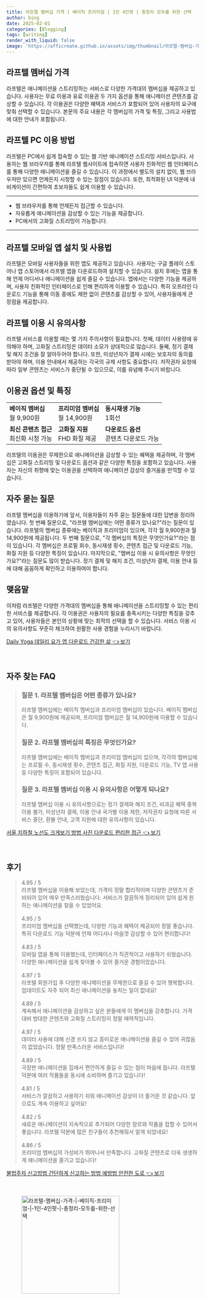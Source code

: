 ```yaml
---
title: 라프텔 멤버십 가격 | 베이직 프리미엄 | 1인 4인팟 | 총정리 모두를 위한 선택
author: bing
date: 2025-02-01
categories: [Blogging]
tags: [writing]
render_with_liquid: false
image: 'https://afficreate.github.io/assets/img/thumbnail/라프텔-멤버십-가격-|-베이직-프리미엄-|-1인-4인팟-|-총정리-모두를-위한-선택.webp'
---
```



<h2 id='라프텔_멤버십_가격'>라프텔 멤버십 가격</h2>

<p>라프텔은 애니메이션을 스트리밍하는 서비스로 다양한 가격대의 멤버십을 제공하고 있습니다. 사용자는 무료 이용과 유료 이용권 두 가지 옵션을 통해 애니메이션 콘텐츠를 감상할 수 있습니다. 각 이용권은 다양한 혜택과 서비스가 포함되어 있어 사용자의 요구에 맞춰 선택할 수 있습니다. 본문의 주요 내용은 각 멤버십의 가격 및 특징, 그리고 사용법에 대한 안내가 포함됩니다.</p>

<h2 id='라프텔_PC_이용_방법'>라프텔 PC 이용 방법</h2>

<p>라프텔은 PC에서 쉽게 접속할 수 있는 웹 기반 애니메이션 스트리밍 서비스입니다. 사용자는 웹 브라우저를 통해 라프텔 웹사이트에 접속하면 사용자 친화적인 웹 인터페이스를 통해 다양한 애니메이션을 즐길 수 있습니다. 이 과정에서 별도의 설치 없이, 웹 브라우저만 있으면 언제든지 시청할 수 있는 장점이 있습니다. 또한, 최적화된 UI 덕분에 내비게이션이 간편하여 초보자들도 쉽게 이용할 수 있습니다.</p>

<hr />

<ul>
    <li>웹 브라우저를 통해 언제든지 접근할 수 있습니다.</li>
    <li>자유롭게 애니메이션을 감상할 수 있는 기능을 제공합니다.</li>
    <li>PC에서의 고화질 스트리밍이 가능합니다.</li>
</ul>

<hr />

<h2 id='모바일_앱_설치_및_사용법'>라프텔 모바일 앱 설치 및 사용법</h2>

<p>라프텔은 모바일 사용자들을 위한 앱도 제공하고 있습니다. 사용자는 구글 플레이 스토어나 앱 스토어에서 라프텔 앱을 다운로드하여 설치할 수 있습니다. 설치 후에는 앱을 통해 언제 어디서나 애니메이션을 쉽게 즐길 수 있습니다. 앱에서는 다양한 기능을 제공하며, 사용자 친화적인 인터페이스로 인해 편리하게 이용할 수 있습니다. 특히 오프라인 다운로드 기능을 통해 이동 중에도 제한 없이 콘텐츠를 감상할 수 있어, 사용자들에게 큰 장점을 제공합니다.</p>

<h2 id='이용시_유의사항'>라프텔 이용 시 유의사항</h2>

<p>라프텔 서비스를 이용할 때는 몇 가지 주의사항이 필요합니다. 첫째, 데이터 사용량에 유의해야 하며, 고화질 스트리밍은 데이터 소모가 상대적으로 많습니다. 둘째, 정기 결제 및 해지 조건을 잘 알아두어야 합니다. 또한, 미성년자가 결제 시에는 보호자의 동의를 받아야 하며, 이용 안내에서 제공하는 각국의 규제 사항도 중요합니다. 저작권자 요청에 따라 일부 콘텐츠는 서비스가 중단될 수 있으므로, 이를 유념해 주시기 바랍니다.</p>

<h2 id='이용권_옵션_및_특징'>이용권 옵션 및 특징</h2>

<table>
    <tr>
        <td><b>베이직 멤버십</b><br> 월 9,900원</td>
        <td><b>프리미엄 멤버십</b><br> 월 14,900원</td>
        <td><b>동시재생 기능</b><br> 1회선</td>
    </tr>
    <tr>
        <td><b>최신 콘텐츠 접근</b><br> 최신화 시청 가능</td>
        <td><b>고화질 지원</b><br> FHD 화질 제공</td>
        <td><b>다운로드 옵션</b><br> 콘텐츠 다운로드 가능</td>
    </tr>
</table>

<p>라프텔의 이용권은 무제한으로 애니메이션을 감상할 수 있는 혜택을 제공하며, 각 멤버십은 고화질 스트리밍 및 다운로드 옵션과 같은 다양한 특징을 포함하고 있습니다. 사용자는 자신의 취향에 맞는 이용권을 선택하여 애니메이션 감상의 즐거움을 만끽할 수 있습니다.</p>

<h2 id='자주_묻는_질문'>자주 묻는 질문</h2>

<p>라프텔 멤버십을 이용하기에 앞서, 이용자들이 자주 묻는 질문들에 대한 답변을 정리하였습니다. 첫 번째 질문으로, "라프텔 멤버십에는 어떤 종류가 있나요?"라는 질문이 있습니다. 라프텔의 멤버십 종류에는 베이직과 프리미엄이 있으며, 각각 월 9,900원과 월 14,900원에 제공됩니다. 두 번째 질문으로, "각 멤버십의 특징은 무엇인가요?"라는 점이 있습니다. 각 멤버십은 프로필 회수, 동시재생 횟수, 콘텐츠 접근 및 다운로드 기능, 화질 지원 등 다양한 특징이 있습니다. 마지막으로, "멤버십 이용 시 유의사항은 무엇인가요?"라는 질문도 많이 받습니다. 정기 결제 및 해지 조건, 미성년자 결제, 이용 안내 등에 대해 꼼꼼하게 확인하고 이용하여야 합니다.</p>

<h2 id='결론'>맺음말</h2>

<p>이처럼 라프텔은 다양한 가격대의 멤버십을 통해 애니메이션을 스트리밍할 수 있는 편리한 서비스를 제공합니다. 각 이용권은 사용자의 필요를 충족시키는 다양한 특징을 갖추고 있어, 사용자들은 본인의 상황에 맞는 최적의 선택을 할 수 있습니다. 서비스 이용 시의 유의사항도 꾸준히 체크하여 원활한 사용 경험을 누리시기 바랍니다.</p>


<p><a class="click-button" title="Daily Yoga 데일리 요가 앱 다운로드 건강한 삶" href="https://afficreate.github.io/posts/Daily-Yoga-%EB%8D%B0%EC%9D%BC%EB%A6%AC-%EC%9A%94%EA%B0%80-%EC%95%B1-%EB%8B%A4%EC%9A%B4%EB%A1%9C%EB%93%9C-%EA%B1%B4%EA%B0%95%ED%95%9C-%EC%82%B6/" rel="dofollow">Daily Yoga 데일리 요가 앱 다운로드 건강한 삶 👈 보기</a></p><br>
<h2 id='자주_찾는_FAQ'>자주 찾는 FAQ</h2>
<div itemscope="" itemtype="https://schema.org/FAQPage"> 
<blockquote> 
<div itemscope="" itemprop="mainEntity" itemtype="https://schema.org/Question"> 
<h3 itemprop="name">질문 1. 라프텔 멤버십은 어떤 종류가 있나요?</h3> 
<div itemscope="" itemprop="acceptedAnswer" itemtype="https://schema.org/Answer"> 
<span itemprop="text"> 
<p>라프텔 멤버십에는 베이직 멤버십과 프리미엄 멤버십이 있습니다. 베이직 멤버십은 월 9,900원에 제공되며, 프리미엄 멤버십은 월 14,900원에 이용할 수 있습니다.</p> 
</span> 
</div> 
</div> 

<div itemscope="" itemprop="mainEntity" itemtype="https://schema.org/Question"> 
<h3 itemprop="name">질문 2. 라프텔 멤버십의 특징은 무엇인가요?</h3> 
<div itemscope="" itemprop="acceptedAnswer" itemtype="https://schema.org/Answer"> 
<span itemprop="text"> 
<p>라프텔 멤버십에는 베이직 멤버십과 프리미엄 멤버십이 있으며, 각각의 멤버십에는 프로필 수, 동시재생 횟수, 콘텐츠 접근, 화질 지원, 다운로드 기능, TV 앱 사용 등 다양한 특징이 포함되어 있습니다.</p> 
</span> 
</div> 
</div> 

<div itemscope="" itemprop="mainEntity" itemtype="https://schema.org/Question"> 
<h3 itemprop="name">질문 3. 라프텔 멤버십 이용 시 유의사항은 어떻게 되나요?</h3> 
<div itemscope="" itemprop="acceptedAnswer" itemtype="https://schema.org/Answer"> 
<span itemprop="text"> 
<p>라프텔 멤버십 이용 시 유의사항으로는 정기 결제와 해지 조건, 비과금 혜택 중복 이용 불가, 미성년자 결제, 이용 안내 국가별 이용 제한, 저작권자 요청에 따른 서비스 중단, 환불 안내, 고객 지원에 대한 유의사항이 있습니다.</p> 
</span> 
</div> 
</div> 
</blockquote> 
</div>
<p><a class="click-button" title="서울 지하철 노선도 크게보기 방법 사진 다운로드 편리한 접근" href="https://afficreate.github.io/posts/%EC%84%9C%EC%9A%B8-%EC%A7%80%ED%95%98%EC%B2%A0-%EB%85%B8%EC%84%A0%EB%8F%84-%ED%81%AC%EA%B2%8C%EB%B3%B4%EA%B8%B0-%EB%B0%A9%EB%B2%95-%EC%82%AC%EC%A7%84-%EB%8B%A4%EC%9A%B4%EB%A1%9C%EB%93%9C-%ED%8E%B8%EB%A6%AC%ED%95%9C-%EC%A0%91%EA%B7%BC/" rel="dofollow">서울 지하철 노선도 크게보기 방법 사진 다운로드 편리한 접근 👈 보기</a></p><br>
<h2 id='후기'>후기</h2>
<div itemscope itemtype="https://schema.org/Product">
  <blockquote>
  <div itemprop="review" itemscope itemtype="https://schema.org/Review">
      <div itemprop="reviewRating" itemscope itemtype="https://schema.org/Rating"> <span itemprop="ratingValue">4.95</span> / <span itemprop="bestRating">5</span> </div>
      <span itemprop="reviewBody">라프텔 멤버십을 이용해 보았는데, 가격이 정말 합리적이며 다양한 콘텐츠가 준비되어 있어 매우 만족스러웠습니다. 서비스가 깔끔하게 정리되어 있어 쉽게 원하는 애니메이션을 찾을 수 있었어요.</span>
  </div>
  <br>
  <div itemprop="review" itemscope itemtype="https://schema.org/Review">
      <div itemprop="reviewRating" itemscope itemtype="https://schema.org/Rating"> <span itemprop="ratingValue">4.95</span> / <span itemprop="bestRating">5</span> </div>
      <span itemprop="reviewBody">프리미엄 멤버십을 선택했는데, 다양한 기능과 혜택이 제공되어 정말 좋습니다. 특히 다운로드 기능 덕분에 언제 어디서나 마음껏 감상할 수 있어 편리합니다!</span>
  </div>
  <br>
  <div itemprop="review" itemscope itemtype="https://schema.org/Review">
      <div itemprop="reviewRating" itemscope itemtype="https://schema.org/Rating"> <span itemprop="ratingValue">4.83</span> / <span itemprop="bestRating">5</span> </div>
      <span itemprop="reviewBody">모바일 앱을 통해 이용했는데, 인터페이스가 직관적이고 사용하기 쉬웠습니다. 다양한 애니메이션을 쉽게 찾아볼 수 있어 즐거운 경험이었습니다.</span>
  </div>
  <br>
  <div itemprop="review" itemscope itemtype="https://schema.org/Review">
      <div itemprop="reviewRating" itemscope itemtype="https://schema.org/Rating"> <span itemprop="ratingValue">4.97</span> / <span itemprop="bestRating">5</span> </div>
      <span itemprop="reviewBody">라프텔 회원가입 후 다양한 애니메이션을 무제한으로 즐길 수 있어 행복합니다. 업데이트도 자주 되어 최신 애니메이션을 놓치는 일이 없네요!</span>
  </div>
  <br>
  <div itemprop="review" itemscope itemtype="https://schema.org/Review">
      <div itemprop="reviewRating" itemscope itemtype="https://schema.org/Rating"> <span itemprop="ratingValue">4.89</span> / <span itemprop="bestRating">5</span> </div>
      <span itemprop="reviewBody">계속해서 애니메이션을 감상하고 싶은 분들에게 이 멤버십을 강추합니다. 가격 대비 방대한 콘텐츠와 고화질 스트리밍이 정말 매력적입니다.</span>
  </div>
  <br>
  <div itemprop="review" itemscope itemtype="https://schema.org/Review">
      <div itemprop="reviewRating" itemscope itemtype="https://schema.org/Rating"> <span itemprop="ratingValue">4.97</span> / <span itemprop="bestRating">5</span> </div>
      <span itemprop="reviewBody">데이터 사용에 대해 신경 쓰지 않고 흥미로운 애니메이션을 즐길 수 있어 귀찮음이 없었습니다. 정말 만족스러운 서비스입니다!</span>
  </div>
  <br>
  <div itemprop="review" itemscope itemtype="https://schema.org/Review">
      <div itemprop="reviewRating" itemscope itemtype="https://schema.org/Rating"> <span itemprop="ratingValue">4.89</span> / <span itemprop="bestRating">5</span> </div>
      <span itemprop="reviewBody">극장판 애니메이션을 집에서 편안하게 즐길 수 있는 점이 마음에 듭니다. 라프텔 덕분에 여러 작품들을 동시에 소비하며 즐기고 있습니다!</span>
  </div>
  <br>
  <div itemprop="review" itemscope itemtype="https://schema.org/Review">
      <div itemprop="reviewRating" itemscope itemtype="https://schema.org/Rating"> <span itemprop="ratingValue">4.81</span> / <span itemprop="bestRating">5</span> </div>
      <span itemprop="reviewBody">서비스가 깔끔하고 사용하기 쉬워 애니메이션 감상이 더 즐거운 것 같습니다. 앞으로도 계속 이용하고 싶어요!</span>
  </div>
  <br>
  <div itemprop="review" itemscope itemtype="https://schema.org/Review">
      <div itemprop="reviewRating" itemscope itemtype="https://schema.org/Rating"> <span itemprop="ratingValue">4.82</span> / <span itemprop="bestRating">5</span> </div>
      <span itemprop="reviewBody">새로운 애니메이션이 지속적으로 추가되어 다양한 장르와 작품을 접할 수 있어서 좋습니다. 라프텔 덕분에 많은 친구들이 추천해줘서 알게 되었네요!</span>
  </div>
  <br>
  <div itemprop="review" itemscope itemtype="https://schema.org/Review">
      <div itemprop="reviewRating" itemscope itemtype="https://schema.org/Rating"> <span itemprop="ratingValue">4.86</span> / <span itemprop="bestRating">5</span> </div>
      <span itemprop="reviewBody">프리미엄 멤버십의 가성비가 뛰어나서 만족합니다. 고화질 콘텐츠로 더욱 생생하게 애니메이션을 즐기고 있습니다!</span>
  </div>
  </blockquote>
</div>
<p><a class="click-button" title="불법주차 신고방법 간단하게 신고하는 방법 예방법 안전한 도로" href="https://afficreate.github.io/posts/%EB%B6%88%EB%B2%95%EC%A3%BC%EC%B0%A8-%EC%8B%A0%EA%B3%A0%EB%B0%A9%EB%B2%95-%EA%B0%84%EB%8B%A8%ED%95%98%EA%B2%8C-%EC%8B%A0%EA%B3%A0%ED%95%98%EB%8A%94-%EB%B0%A9%EB%B2%95-%EC%98%88%EB%B0%A9%EB%B2%95-%EC%95%88%EC%A0%84%ED%95%9C-%EB%8F%84%EB%A1%9C/" rel="dofollow">불법주차 신고방법 간단하게 신고하는 방법 예방법 안전한 도로 👈 보기</a></p><br>
<figure class="image"><img src="https://afficreate.github.io/assets/img/thumbnail/라프텔-멤버십-가격-|-베이직-프리미엄-|-1인-4인팟-|-총정리-모두를-위한-선택.webp" alt="라프텔-멤버십-가격-|-베이직-프리미엄-|-1인-4인팟-|-총정리-모두를-위한-선택" width="256" height="256"></figure>